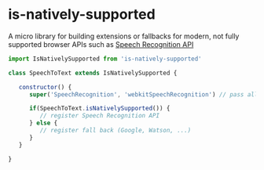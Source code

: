 # is-natively-supported

A micro library for building extensions or fallbacks for modern, not fully supported browser APIs such as [Speech Recognition API](https://caniuse.com/#feat=speech-recognition)

```js
import IsNativelySupported from 'is-natively-supported'

class SpeechToText extends IsNativelySupported {

   constructor() {
      super('SpeechRecognition', 'webkitSpeechRecognition') // pass all known names to parent constructor

      if(SpeechToText.isNativelySupported()) {
         // register Speech Recognition API
      } else {
         // register fall back (Google, Watson, ...)
      }
   }

}
```